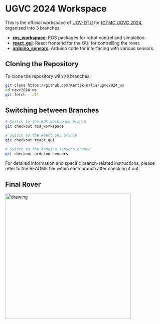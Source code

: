 # UGVC 2024 Workspace

This is the official workspace of [UGV-DTU](https://sites.google.com/dtu.ac.in/ugvdtu) for [ICTMC UGVC 2024](https://ugvc.conferences.ekb.eg/), organized into 3 branches:

- [**ros_workspace**](https://github.com/thekartikwalia/ugvc2024_ws/tree/ros_workspace): ROS packages for robot control and simulation.
- [**react_gui**](https://github.com/thekartikwalia/ugvc2024_ws/tree/react_gui): React frontend for the GUI for controlling the rover.
- [**arduino_sensors**](https://github.com/thekartikwalia/ugvc2024_ws/tree/arduino_sensors): Arduino code for interfacing with various sensors.

## Cloning the Repository

To clone the repository with all branches:

```bash
git clone https://github.com/Kartik-Walia/ugvc2024_ws
cd ugvc2024_ws
git fetch --all
```

## Switching between Branches

```bash
# Switch to the ROS workspace branch
git checkout ros_workspace 

# Switch to the React GUI branch
git checkout react_gui 

# Switch to the Arduino sensors branch
git checkout arduino_sensors 
```

For detailed information and specific branch-related instructions, please refer to the README file within each branch after checking it out.

<!-- catkin_make
source devel/setup.bash -->

<!-- To automate sourcing on new terminal windows, add this line to your `~/.bashrc`:

```bash
echo "source ~/ugvc2024_ws/devel/setup.bash" >> ~/.bashrc
source ~/.bashrc
``` -->

<!-- ## How to Run

```bash
catkin_make
source devel/setup.bash
roslaunch <package> <node>
``` -->

<!-- ## Workspace Breakdown

This workspace is divided into nine packages, each responsible for a specific task:

- **black_box_detection**: Detects and reads numbers on a black box in the final stage.
- **launch**: Manages the launch of various sections and task nodes.
- **metal_detection**: Processes input from a metal detector for further use.
- **obstacle_detection_avoidance**: Uses RPLidar input to detect and avoid obstacles.
- **ocr**: Reads digits from detected black boxes.
- **robot_simulation**: Simulates the robot in Rviz.
- **terrain_traversing**: Performs spiral-like motion in the first stage to find metal.
- **waypoint_navigation_gps**: Uses GPS and IMU data to navigate to specified GPS coordinates.
- **waypoint_navigation_imu**: Uses IMU data to navigate in regions where GPS is unavailable. -->

## Final Rover
<img src="./Rover.png" alt="drawing" width="400"/>
